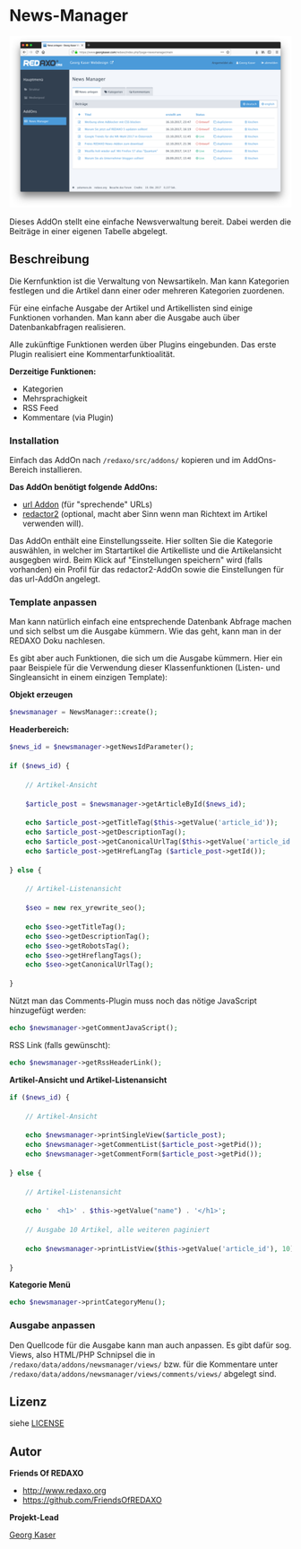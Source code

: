 News-Manager
============

![Screenshot](https://raw.githubusercontent.com/FriendsOfREDAXO/newsmanager/assets/screenshot.png)

Dieses AddOn stellt eine einfache Newsverwaltung bereit. Dabei werden die Beiträge in einer eigenen Tabelle abgelegt.

## Beschreibung

Die Kernfunktion ist die Verwaltung von Newsartikeln. Man kann Kategorien festlegen und die Artikel dann einer oder mehreren Kategorien zuordenen.

Für eine einfache Ausgabe der Artikel und Artikellisten sind einige Funktionen vorhanden. Man kann aber die Ausgabe auch über Datenbankabfragen realisieren.

Alle zukünftige Funktionen werden über Plugins eingebunden. Das erste Plugin realisiert eine Kommentarfunktioalität.

**Derzeitige Funktionen:**

* Kategorien
* Mehrsprachigkeit
* RSS Feed
* Kommentare (via Plugin)

### Installation

Einfach das AddOn nach `/redaxo/src/addons/` kopieren und im AddOns-Bereich installieren.

**Das AddOn benötigt folgende AddOns:**

* [url Addon](https://github.com/tbaddade/redaxo_url) (für "sprechende" URLs)
* [redactor2](https://github.com/FriendsOfREDAXO/redactor2) (optional, macht aber Sinn wenn man Richtext im Artikel verwenden will).

Das AddOn enthält eine Einstellungsseite. Hier sollten Sie die Kategorie auswählen, in welcher im Startartikel die Artikelliste und die Artikelansicht ausgegben wird. Beim Klick auf "Einstellungen speichern" wird (falls vorhanden) ein Profil für das redactor2-AddOn sowie die Einstellungen für das url-AddOn angelegt.

### Template anpassen

Man kann natürlich einfach eine entsprechende Datenbank Abfrage machen und sich selbst um die Ausgabe kümmern. Wie das geht, kann man in der REDAXO Doku nachlesen.

Es gibt aber auch Funktionen, die sich um die Ausgabe kümmern. Hier ein paar Beispiele für die Verwendung dieser Klassenfunktionen (Listen- und Singleansicht in einem einzigen Template):

**Objekt erzeugen**


```php
$newsmanager = NewsManager::create();
```

**Headerbereich:**

```php
$news_id = $newsmanager->getNewsIdParameter();

if ($news_id) {

    // Artikel-Ansicht
    
    $article_post = $newsmanager->getArticleById($news_id);
    
    echo $article_post->getTitleTag($this->getValue('article_id'));
    echo $article_post->getDescriptionTag();
    echo $article_post->getCanonicalUrlTag($this->getValue('article_id'));
    echo $article_post->getHrefLangTag ($article_post->getId());

} else {

    // Artikel-Listenansicht
    
    $seo = new rex_yrewrite_seo();
    
    echo $seo->getTitleTag();
    echo $seo->getDescriptionTag();
    echo $seo->getRobotsTag();
    echo $seo->getHreflangTags();
    echo $seo->getCanonicalUrlTag();

}
```

Nützt man das Comments-Plugin muss noch das nötige JavaScript hinzugefügt werden:

```php
echo $newsmanager->getCommentJavaScript();
```

RSS Link (falls gewünscht):

```php
echo $newsmanager->getRssHeaderLink();
```

**Artikel-Ansicht und Artikel-Listenansicht**

```php
if ($news_id) {

    // Artikel-Ansicht
    
    echo $newsmanager->printSingleView($article_post);
    echo $newsmanager->getCommentList($article_post->getPid());
    echo $newsmanager->getCommentForm($article_post->getPid());

} else {

    // Artikel-Listenansicht
    
    echo '  <h1>' . $this->getValue("name") . '</h1>';
    
    // Ausgabe 10 Artikel, alle weiteren paginiert
    
    echo $newsmanager->printListView($this->getValue('article_id'), 10);

}
```

**Kategorie Menü**

```php
echo $newsmanager->printCategoryMenu();
```

### Ausgabe anpassen

Den Quellcode für die Ausgabe kann man auch anpassen.
Es gibt dafür sog. Views, also HTML/PHP Schnipsel die in `/redaxo/data/addons/newsmanager/views/` bzw. für die Kommentare
unter `/redaxo/data/addons/newsmanager/views/comments/views/` abgelegt sind.

## Lizenz

siehe [LICENSE](https://github.com/FriendsOfREDAXO/newsmanager/blob/master/LICENSE)

## Autor

**Friends Of REDAXO**

* http://www.redaxo.org
* https://github.com/FriendsOfREDAXO

**Projekt-Lead**

[Georg Kaser](https://github.com/georgkaser)
